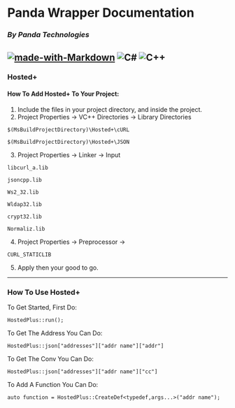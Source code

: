 # Panda Wrapper Documentation
### *By Panda Technologies*

[![made-with-Markdown](https://img.shields.io/badge/Made%20with-Markdown-1f425f.svg)](http://commonmark.org)
![C#](https://img.shields.io/badge/Made%20With-C%23-blue)
![C++](https://img.shields.io/badge/Made%20With-C%2B%2B-blue)
---
### Hosted+
#### How To Add Hosted+ To Your Project:

1. Include the files in your project directory, and inside the project.
2. Project Properties -> VC++ Directories -> Library Directories

`
$(MsBuildProjectDirectory)\Hosted+\cURL
`

`
$(MsBuildProjectDirectory)\Hosted+\JSON
`

3. Project Properties -> Linker -> Input

`libcurl_a.lib`

`jsoncpp.lib`

`Ws2_32.lib`

`Wldap32.lib`

`crypt32.lib`

`Normaliz.lib`

4. Project Properties -> Preprocessor ->

`
CURL_STATICLIB
`

5. Apply then your good to go.
---
### How To Use Hosted+ 

To Get Started, First Do:
```
HostedPlus::run();
```

To Get The Address You Can Do:
```
HostedPlus::json["addresses"]["addr name"]["addr"]
```

To Get The Conv You Can Do:
```
HostedPlus::json["addresses"]["addr name"]["cc"]
```

To Add A Function You Can Do:
```
auto function = HostedPlus::CreateDef<typedef,args...>("addr name");
```
